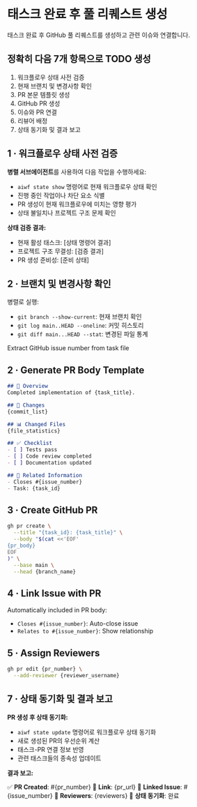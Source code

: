 # 태스크 완료 후 풀 리퀘스트 생성

태스크 완료 후 GitHub 풀 리퀘스트를 생성하고 관련 이슈와 연결합니다.

## 정확히 다음 7개 항목으로 TODO 생성

1. 워크플로우 상태 사전 검증
2. 현재 브랜치 및 변경사항 확인
3. PR 본문 템플릿 생성
4. GitHub PR 생성
5. 이슈와 PR 연결
6. 리뷰어 배정
7. 상태 동기화 및 결과 보고

## 1 · 워크플로우 상태 사전 검증

**병렬 서브에이전트**를 사용하여 다음 작업을 수행하세요:

- `aiwf state show` 명령어로 현재 워크플로우 상태 확인
- 진행 중인 작업이나 차단 요소 식별
- PR 생성이 현재 워크플로우에 미치는 영향 평가
- 상태 불일치나 프로젝트 구조 문제 확인

**상태 검증 결과:**
- 현재 활성 태스크: [상태 명령어 결과]
- 프로젝트 구조 무결성: [검증 결과]
- PR 생성 준비성: [준비 상태]

## 2 · 브랜치 및 변경사항 확인

병렬로 실행:
- `git branch --show-current`: 현재 브랜치 확인
- `git log main..HEAD --oneline`: 커밋 히스토리
- `git diff main...HEAD --stat`: 변경된 파일 통계

Extract GitHub issue number from task file

## 2 · Generate PR Body Template

```markdown
## 🎯 Overview
Completed implementation of {task_title}.

## 📝 Changes
{commit_list}

## 📊 Changed Files
{file_statistics}

## ✅ Checklist
- [ ] Tests pass
- [ ] Code review completed
- [ ] Documentation updated

## 🔗 Related Information
- Closes #{issue_number}
- Task: {task_id}
```

## 3 · Create GitHub PR

```bash
gh pr create \
  --title "{task_id}: {task_title}" \
  --body "$(cat <<'EOF'
{pr_body}
EOF
)" \
  --base main \
  --head {branch_name}
```

## 4 · Link Issue with PR

Automatically included in PR body:
- `Closes #{issue_number}`: Auto-close issue
- `Relates to #{issue_number}`: Show relationship

## 5 · Assign Reviewers

```bash
gh pr edit {pr_number} \
  --add-reviewer {reviewer_username}
```

## 7 · 상태 동기화 및 결과 보고

**PR 생성 후 상태 동기화:**

- `aiwf state update` 명령어로 워크플로우 상태 동기화
- 새로 생성된 PR의 우선순위 계산
- 태스크-PR 연결 정보 반영
- 관련 태스크들의 종속성 업데이트

**결과 보고:**

✅ **PR Created**: #{pr_number}
🔗 **Link**: {pr_url}
🎯 **Linked Issue**: #{issue_number}
👥 **Reviewers**: {reviewers}
🔄 **상태 동기화**: 완료
